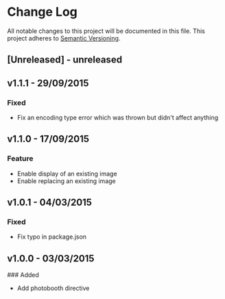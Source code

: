 # Change Log
All notable changes to this project will be documented in this file.
This project adheres to [Semantic Versioning](http://semver.org/).

## [Unreleased] - unreleased

## v1.1.1 - 29/09/2015

### Fixed
- Fix an encoding type error which was thrown but didn't affect anything

## v1.1.0 - 17/09/2015

### Feature
- Enable display of an existing image
- Enable replacing an existing image

## v1.0.1 - 04/03/2015

### Fixed
- Fix typo in package.json

## v1.0.0 - 03/03/2015

### Added
- Add photobooth directive

